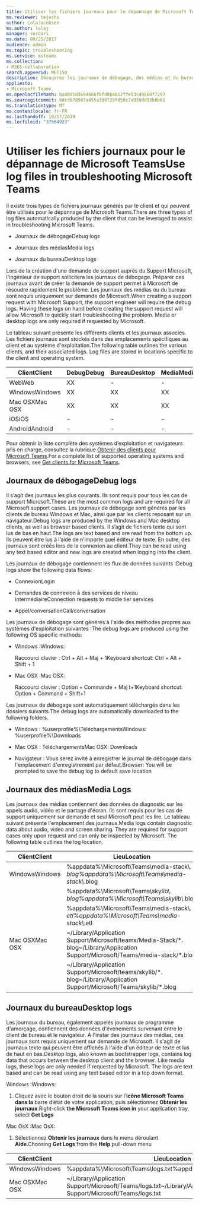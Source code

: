 ```yaml
---
title: Utiliser les fichiers journaux pour le dépannage de Microsoft Teams
ms.reviewer: tejeshs
author: LolaJacobsen
ms.author: lolaj
manager: serdars
ms.date: 09/25/2017
audience: admin
ms.topic: troubleshooting
ms.service: msteams
ms.collection:
- M365-collaboration
search.appverid: MET150
description: Découvrez les journaux de débogage, des médias et du bureau générés par Microsoft Teams, où les trouver et comment ils peuvent vous assister dans vos opérations de dépannage.
appliesto:
- Microsoft Teams
ms.openlocfilehash: ba40d1d3694666f8fd0b4612ffe53c49808f7297
ms.sourcegitcommit: 0dcd078947a455a388729fd50c7a939dd93b0b61
ms.translationtype: MT
ms.contentlocale: fr-FR
ms.lasthandoff: 10/17/2019
ms.locfileid: "37564923"
---
```

<a name="use-log-files-in-troubleshooting-microsoft-teams"></a><span data-ttu-id="fbbff-103">Utiliser les fichiers journaux pour le dépannage de Microsoft Teams</span><span class="sxs-lookup"><span data-stu-id="fbbff-103">Use log files in troubleshooting Microsoft Teams</span></span>
=================================================

<span data-ttu-id="fbbff-104">Il existe trois types de fichiers journaux générés par le client et qui peuvent être utilisés pour le dépannage de Microsoft Teams.</span><span class="sxs-lookup"><span data-stu-id="fbbff-104">There are three types of log files automatically produced by the client that can be leveraged to assist in troubleshooting Microsoft Teams.</span></span>

-   <span data-ttu-id="fbbff-105">Journaux de débogage</span><span class="sxs-lookup"><span data-stu-id="fbbff-105">Debug logs</span></span>

-   <span data-ttu-id="fbbff-106">Journaux des médias</span><span class="sxs-lookup"><span data-stu-id="fbbff-106">Media logs</span></span>

-   <span data-ttu-id="fbbff-107">Journaux du bureau</span><span class="sxs-lookup"><span data-stu-id="fbbff-107">Desktop logs</span></span>

<span data-ttu-id="fbbff-p101">Lors de la création d'une demande de support auprès du Support Microsoft, l'ingénieur de support sollicitera les journaux de débogage. Préparer ces journaux avant de créer la demande de support permet à Microsoft de résoudre rapidement le problème. Les journaux des médias ou du bureau sont requis uniquement sur demande de Microsoft.</span><span class="sxs-lookup"><span data-stu-id="fbbff-p101">When creating a support request with Microsoft Support, the support engineer will require the debug logs. Having these logs on hand before creating the support request will allow Microsoft to quickly start troubleshooting the problem. Media or desktop logs are only required if requested by Microsoft.</span></span>

<span data-ttu-id="fbbff-p102">Le tableau suivant présente les différents clients et les journaux associés. Les fichiers journaux sont stockés dans des emplacements spécifiques au client et au système d'exploitation.</span><span class="sxs-lookup"><span data-stu-id="fbbff-p102">The following table outlines the various clients, and their associated logs. Log files are stored in locations specific to the client and operating system.</span></span>


|<span data-ttu-id="fbbff-113">Client</span><span class="sxs-lookup"><span data-stu-id="fbbff-113">Client</span></span> |<span data-ttu-id="fbbff-114">Debug</span><span class="sxs-lookup"><span data-stu-id="fbbff-114">Debug</span></span>|<span data-ttu-id="fbbff-115">Bureau</span><span class="sxs-lookup"><span data-stu-id="fbbff-115">Desktop</span></span>|<span data-ttu-id="fbbff-116">Media</span><span class="sxs-lookup"><span data-stu-id="fbbff-116">Media</span></span>|
|---------|---------|---------|---------|
|<span data-ttu-id="fbbff-117">Web</span><span class="sxs-lookup"><span data-stu-id="fbbff-117">Web</span></span>    |<span data-ttu-id="fbbff-118">X</span><span class="sxs-lookup"><span data-stu-id="fbbff-118">X</span></span>         |-         |-         |
|<span data-ttu-id="fbbff-119">Windows</span><span class="sxs-lookup"><span data-stu-id="fbbff-119">Windows</span></span>     |<span data-ttu-id="fbbff-120">X</span><span class="sxs-lookup"><span data-stu-id="fbbff-120">X</span></span>         |<span data-ttu-id="fbbff-121">X</span><span class="sxs-lookup"><span data-stu-id="fbbff-121">X</span></span>         |<span data-ttu-id="fbbff-122">X</span><span class="sxs-lookup"><span data-stu-id="fbbff-122">X</span></span>         |
|<span data-ttu-id="fbbff-123">Mac OSX</span><span class="sxs-lookup"><span data-stu-id="fbbff-123">Mac OSX</span></span>     |<span data-ttu-id="fbbff-124">X</span><span class="sxs-lookup"><span data-stu-id="fbbff-124">X</span></span>         |<span data-ttu-id="fbbff-125">X</span><span class="sxs-lookup"><span data-stu-id="fbbff-125">X</span></span>         |<span data-ttu-id="fbbff-126">X</span><span class="sxs-lookup"><span data-stu-id="fbbff-126">X</span></span>         |
|<span data-ttu-id="fbbff-127">iOS</span><span class="sxs-lookup"><span data-stu-id="fbbff-127">iOS</span></span>     |-         |-         |-         |
|<span data-ttu-id="fbbff-128">Android</span><span class="sxs-lookup"><span data-stu-id="fbbff-128">Android</span></span>     |-         |-         |-         |

<span data-ttu-id="fbbff-129">Pour obtenir la liste complète des systèmes d’exploitation et navigateurs pris en charge, consultez la rubrique [Obtenir des clients pour Microsoft Teams](get-clients.md).</span><span class="sxs-lookup"><span data-stu-id="fbbff-129">For a complete list of supported operating systems and browsers, see [Get clients for Microsoft Teams](get-clients.md).</span></span>

<a name="debug-logs"></a><span data-ttu-id="fbbff-130">Journaux de débogage</span><span class="sxs-lookup"><span data-stu-id="fbbff-130">Debug logs</span></span>
---------------------------

<span data-ttu-id="fbbff-131">Il s’agit des journaux les plus courants. Ils sont requis pour tous les cas de support Microsoft.</span><span class="sxs-lookup"><span data-stu-id="fbbff-131">These are the most common logs and are required for all Microsoft support cases.</span></span> <span data-ttu-id="fbbff-132">Les journaux de débogage sont générés par les clients de bureau Windows et Mac, ainsi que par les clients reposant sur un navigateur.</span><span class="sxs-lookup"><span data-stu-id="fbbff-132">Debug logs are produced by the Windows and Mac desktop clients, as well as browser based clients.</span></span> <span data-ttu-id="fbbff-133">Il s’agit de fichiers texte qui sont lus de bas en haut.</span><span class="sxs-lookup"><span data-stu-id="fbbff-133">The logs are text based and are read from the bottom up.</span></span> <span data-ttu-id="fbbff-134">Ils peuvent être lus à l’aide de n’importe quel éditeur de texte. En outre, des journaux sont créés lors de la connexion au client.</span><span class="sxs-lookup"><span data-stu-id="fbbff-134">They can be read using any text based editor and new logs are created when logging into the client.</span></span>

<span data-ttu-id="fbbff-135">Les journaux de débogage contiennent les flux de données suivants :</span><span class="sxs-lookup"><span data-stu-id="fbbff-135">Debug logs show the following data flows:</span></span>

-   <span data-ttu-id="fbbff-136">Connexion</span><span class="sxs-lookup"><span data-stu-id="fbbff-136">Login</span></span>

-   <span data-ttu-id="fbbff-137">Demandes de connexion à des services de niveau intermédiaire</span><span class="sxs-lookup"><span data-stu-id="fbbff-137">Connection requests to middle tier services</span></span>

-   <span data-ttu-id="fbbff-138">Appel/conversation</span><span class="sxs-lookup"><span data-stu-id="fbbff-138">Call/conversation</span></span>

<span data-ttu-id="fbbff-139">Les journaux de débogage sont générés à l'aide des méthodes propres aux systèmes d'exploitation suivantes :</span><span class="sxs-lookup"><span data-stu-id="fbbff-139">The debug logs are produced using the following OS specific methods:</span></span>

-   <span data-ttu-id="fbbff-140">Windows :</span><span class="sxs-lookup"><span data-stu-id="fbbff-140">Windows:</span></span>

      <span data-ttu-id="fbbff-141">Raccourci clavier : Ctrl + Alt + Maj + 1</span><span class="sxs-lookup"><span data-stu-id="fbbff-141">Keyboard shortcut: Ctrl + Alt + Shift + 1</span></span>

-   <span data-ttu-id="fbbff-142">Mac OSX :</span><span class="sxs-lookup"><span data-stu-id="fbbff-142">Mac OSX:</span></span>

      <span data-ttu-id="fbbff-143">Raccourci clavier : Option + Commande + Maj t+1</span><span class="sxs-lookup"><span data-stu-id="fbbff-143">Keyboard shortcut: Option + Command + Shift+1</span></span>

<span data-ttu-id="fbbff-144">Les journaux de débogage sont automatiquement téléchargés dans les dossiers suivants.</span><span class="sxs-lookup"><span data-stu-id="fbbff-144">The debug logs are automatically downloaded to the following folders.</span></span>

-   <span data-ttu-id="fbbff-145">Windows : %userprofile%\\Téléchargements</span><span class="sxs-lookup"><span data-stu-id="fbbff-145">Windows: %userprofile%\\Downloads</span></span>

-   <span data-ttu-id="fbbff-146">Mac OSX : Téléchargements</span><span class="sxs-lookup"><span data-stu-id="fbbff-146">Mac OSX: Downloads</span></span>

-   <span data-ttu-id="fbbff-147">Navigateur : Vous serez invité à enregistrer le journal de débogage dans l'emplacement d'enregistrement par défaut.</span><span class="sxs-lookup"><span data-stu-id="fbbff-147">Browser: You will be prompted to save the debug log to default save location</span></span>

<a name="media-logs"></a><span data-ttu-id="fbbff-148">Journaux des médias</span><span class="sxs-lookup"><span data-stu-id="fbbff-148">Media Logs</span></span>
---------------------------

<span data-ttu-id="fbbff-p104">Les journaux des médias contiennent des données de diagnostic sur les appels audio, vidéo et le partage d'écran. Ils sont requis pour les cas de support uniquement sur demande et seul Microsoft peut les lire. Le tableau suivant présente l'emplacement des journaux.</span><span class="sxs-lookup"><span data-stu-id="fbbff-p104">Media logs contain diagnostic data about audio, video and screen sharing. They are required for support cases only upon request and can only be inspected by Microsoft. The following table outlines the log location.</span></span>


|<span data-ttu-id="fbbff-152">Client</span><span class="sxs-lookup"><span data-stu-id="fbbff-152">Client</span></span> |<span data-ttu-id="fbbff-153">Lieu</span><span class="sxs-lookup"><span data-stu-id="fbbff-153">Location</span></span> |
|---------|---------|
|<span data-ttu-id="fbbff-154">Windows</span><span class="sxs-lookup"><span data-stu-id="fbbff-154">Windows</span></span>     |<span data-ttu-id="fbbff-155">%appdata%\Microsoft\Teams\media-stack\\*. blog</span><span class="sxs-lookup"><span data-stu-id="fbbff-155">%appdata%\Microsoft\Teams\media-stack\\*.blog</span></span>         |
|            |<span data-ttu-id="fbbff-156">%appdata%\Microsoft\Teams\skylib\\*. blog</span><span class="sxs-lookup"><span data-stu-id="fbbff-156">%appdata%\Microsoft\Teams\skylib\\*.blog</span></span>
|            |<span data-ttu-id="fbbff-157">%appdata%\Microsoft\Teams\media-stack\\*. etl</span><span class="sxs-lookup"><span data-stu-id="fbbff-157">%appdata%\Microsoft\Teams\media-stack\\*.etl</span></span>         |
|<span data-ttu-id="fbbff-158">Mac OSX</span><span class="sxs-lookup"><span data-stu-id="fbbff-158">Mac OSX</span></span>     |<span data-ttu-id="fbbff-159">~/Library/Application Support/Microsoft/teams/Media-Stack/\*. blog</span><span class="sxs-lookup"><span data-stu-id="fbbff-159">~/Library/Application Support/Microsoft/Teams/media-stack/\*.blog</span></span>         |
|            |<span data-ttu-id="fbbff-160">~/Library/Application Support/Microsoft/teams/skylib/\*. blog</span><span class="sxs-lookup"><span data-stu-id="fbbff-160">~/Library/Application Support/Microsoft/Teams/skylib/\*.blog</span></span>         |



<a name="desktop-logs"></a><span data-ttu-id="fbbff-161">Journaux du bureau</span><span class="sxs-lookup"><span data-stu-id="fbbff-161">Desktop logs</span></span>
---------------------

<span data-ttu-id="fbbff-p105">Les journaux du bureau, également appelés journaux de programme d'amorçage, contiennent des données d'événements survenant entre le client de bureau et le navigateur. À l'instar des journaux des médias, ces journaux sont requis uniquement sur demande de Microsoft. Il s'agit de journaux texte qui peuvent être affichés à l'aide d'un éditeur de texte et lus de haut en bas.</span><span class="sxs-lookup"><span data-stu-id="fbbff-p105">Desktop logs, also known as bootstrapper logs, contains log data that occurs between the desktop client and the browser. Like media logs, these logs are only needed if requested by Microsoft. The logs are text based and can be read using any text based editor in a top down format.</span></span>

<span data-ttu-id="fbbff-165">Windows :</span><span class="sxs-lookup"><span data-stu-id="fbbff-165">Windows:</span></span>

1.  <span data-ttu-id="fbbff-166">Cliquez avec le bouton droit de la souris sur l’**icône Microsoft Teams dans la** barre d’état de votre application, puis sélectionnez **Obtenir les journaux**.</span><span class="sxs-lookup"><span data-stu-id="fbbff-166">Right-click **the Microsoft Teams icon in** your application tray, select **Get Logs**</span></span>

<span data-ttu-id="fbbff-167">Mac OsX :</span><span class="sxs-lookup"><span data-stu-id="fbbff-167">Mac OsX:</span></span>

1.  <span data-ttu-id="fbbff-168">Sélectionnez **Obtenir les journaux** dans le menu déroulant **Aide**.</span><span class="sxs-lookup"><span data-stu-id="fbbff-168">Choosing **Get Logs** from the **Help** pull-down menu</span></span>

|<span data-ttu-id="fbbff-169">Client</span><span class="sxs-lookup"><span data-stu-id="fbbff-169">Client</span></span> |<span data-ttu-id="fbbff-170">Lieu</span><span class="sxs-lookup"><span data-stu-id="fbbff-170">Location</span></span> |
|---------|---------|
|<span data-ttu-id="fbbff-171">Windows</span><span class="sxs-lookup"><span data-stu-id="fbbff-171">Windows</span></span>     |<span data-ttu-id="fbbff-172">%appdata%\Microsoft\Teams\logs.txt</span><span class="sxs-lookup"><span data-stu-id="fbbff-172">%appdata%\Microsoft\Teams\logs.txt</span></span>         |
|<span data-ttu-id="fbbff-173">Mac OSX</span><span class="sxs-lookup"><span data-stu-id="fbbff-173">Mac OSX</span></span>     |<span data-ttu-id="fbbff-174">~/Library/Application Support/Microsoft/Teams/logs.txt</span><span class="sxs-lookup"><span data-stu-id="fbbff-174">~/Library/Application Support/Microsoft/Teams/logs.txt</span></span>         |
